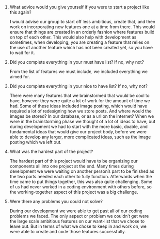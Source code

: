 1. What advice would you give yourself if you were to start a project like this again?   

	I would advise our group to start off less ambitious, create that, and then work on incorporating new features one at a time from there. This would ensure that things are created in an orderly fashion where features build on top of each other. This would also help with development as sometimes, when developing, you are creating a feature that relies on the use of another feature which has not been created yet, so you have to wait for it. 
 
2. Did you complete everything in your must have list? If no, why not?

	From the list of features we must include, we included everything we aimed for.
 
3. Did you complete everything in your nice to have list? If no, why not?

	There were many features that we brainstormed that would be cool to have, however they were quite a lot of work for the amount of time we had. Some of these ideas included image posting, which would have required a lot of redesigning how we store posts. And where would the images be stored? In our database, or as a url on the internet? When we were in the brainstorming phase we thought of a lot of ideas to have, but during development we had to start with the more basic, doable, and fundamental ideas that would give our project body, before we were able to develop any larger, more complicated ideas, such as the image posting which we left out.
 
4. What was the hardest part of the project?

	The hardest part of this project would have to be organizing our components all into one project at the end. Many times during development we were waiting on another person’s part to be finished as the two parts needed each other to fully function. Afterwards when the time came to put things together, this was also quite challenging. Some of us had never worked in a coding environment with others before, so the working-together aspect of this project was a big challenge.
 
5. Were there any problems you could not solve?

	During our development we were able to get past all of our coding problems we faced. The only aspect or problem we couldn’t get were the large scale ambitious features on our want-list that we chose to leave out. But in terms of what we chose to keep in and work on, we were able to create and code those features successfully.
